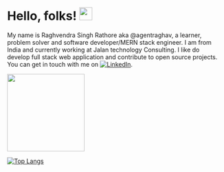  # Hello, folks! <img src="https://raw.githubusercontent.com/MartinHeinz/MartinHeinz/master/wave.gif" width="30px">
 
 My name is Raghvendra Singh Rathore aka @agentraghav, a learner, problem solver and software developer/MERN stack engineer. I am from India and currently working at Jalan technology Consulting.
 I like do develop full stack web application and contribute to open source projects. You can get in touch with me on [![LinkedIn][1.2]][1].

<img height="180em" src="https://github-readme-stats.vercel.app/api?username=agentraghav&show_icons=true&hide_border=true&&count_private=true&include_all_commits=true&theme=gotham" />

[![Top Langs](https://github-readme-stats.vercel.app/api/top-langs/?username=agentraghav&exclude_repo=github-readme-stats,anuraghazra.github.io)](https://github.com/anuraghazra/github-readme-stats)


<!-- Icons -->

[1.2]: https://raw.githubusercontent.com/MartinHeinz/MartinHeinz/master/linkedin-3-16.png (LinkedIn icon without padding)

<!-- Links to your social media accounts -->

[1]: https://www.linkedin.com/in/raghvendra-singh-rathore-b47a3a161/

<!---
agentraghav/agentraghav is a ✨ special ✨ repository because its `README.md` (this file) appears on your GitHub profile.
You can click the Preview link to take a look at your changes.
--->
